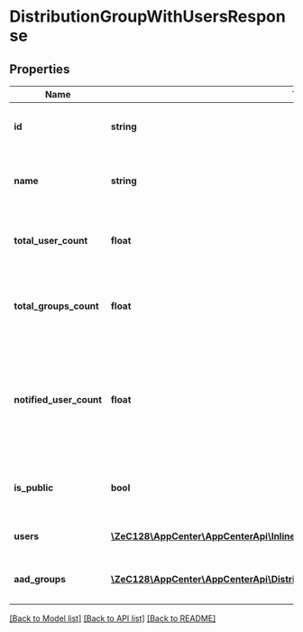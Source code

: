 # DistributionGroupWithUsersResponse

## Properties
Name | Type | Description | Notes
------------ | ------------- | ------------- | -------------
**id** | **string** | The unique ID of the distribution group | 
**name** | **string** | The name of the distribution group used in URLs | 
**total_user_count** | **float** | The count of users in the distribution group | 
**total_groups_count** | **float** | The count of aad groups in the distribution group | [optional] 
**notified_user_count** | **float** | The count of non-pending users in the distribution group who will be notified by new releases | 
**is_public** | **bool** | Whether the distribution group is public | [optional] 
**users** | [**\ZeC128\AppCenter\AppCenterApi\InlineResponse20010[]**](InlineResponse20010.md) | The distribution group users | 
**aad_groups** | [**\ZeC128\AppCenter\AppCenterApi\DistributionGroupWithUsersResponseAadGroups[]**](DistributionGroupWithUsersResponseAadGroups.md) | The distribution group aad groups | [optional] 

[[Back to Model list]](../README.md#documentation-for-models) [[Back to API list]](../README.md#documentation-for-api-endpoints) [[Back to README]](../README.md)


